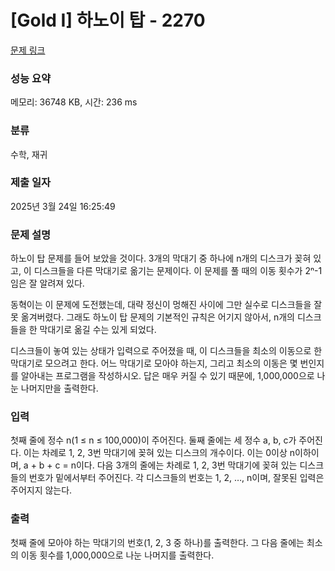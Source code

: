 # [Gold I] 하노이 탑 - 2270 

[문제 링크](https://www.acmicpc.net/problem/2270) 

### 성능 요약

메모리: 36748 KB, 시간: 236 ms

### 분류

수학, 재귀

### 제출 일자

2025년 3월 24일 16:25:49

### 문제 설명

<p>하노이 탑 문제를 들어 보았을 것이다. 3개의 막대기 중 하나에 n개의 디스크가 꽂혀 있고, 이 디스크들을 다른 막대기로 옮기는 문제이다. 이 문제를 풀 때의 이동 횟수가 2ⁿ-1임은 잘 알려져 있다.</p>

<p>동혁이는 이 문제에 도전했는데, 대략 정신이 멍해진 사이에 그만 실수로 디스크들을 잘못 옮겨버렸다. 그래도 하노이 탑 문제의 기본적인 규칙은 어기지 않아서, n개의 디스크들을 한 막대기로 옮길 수는 있게 되었다.</p>

<p>디스크들이 놓여 있는 상태가 입력으로 주어졌을 때, 이 디스크들을 최소의 이동으로 한 막대기로 모으려고 한다. 어느 막대기로 모아야 하는지, 그리고 최소의 이동은 몇 번인지를 알아내는 프로그램을 작성하시오. 답은 매우 커질 수 있기 때문에, 1,000,000으로 나눈 나머지만을 출력한다.</p>

### 입력 

 <p>첫째 줄에 정수 n(1 ≤ n ≤ 100,000)이 주어진다. 둘째 줄에는 세 정수 a, b, c가 주어진다. 이는 차례로 1, 2, 3번 막대기에 꽂혀 있는 디스크의 개수이다. 이는 0이상 n이하이며, a + b + c = n이다. 다음 3개의 줄에는 차례로 1, 2, 3번 막대기에 꽂혀 있는 디스크들의 번호가 밑에서부터 주어진다. 각 디스크들의 번호는 1, 2, …, n이며, 잘못된 입력은 주어지지 않는다.</p>

### 출력 

 <p>첫째 줄에 모아야 하는 막대기의 번호(1, 2, 3 중 하나)를 출력한다. 그 다음 줄에는 최소의 이동 횟수를 1,000,000으로 나눈 나머지를 출력한다.</p>

